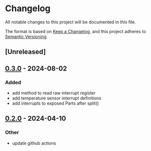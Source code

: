 # Changelog
All notable changes to this project will be documented in this file.

The format is based on [Keep a Changelog](https://keepachangelog.com/en/1.0.0/),
and this project adheres to [Semantic Versioning](https://semver.org/spec/v2.0.0.html).

## [Unreleased]

## [0.3.0](https://github.com/AtoVproject/max11300/compare/v0.2.0...v0.3.0) - 2024-08-02

### Added
- add method to read raw interrupt register
- add temperature sensor interrupt definitions
- add interrupts to exposed Parts after split()

## [0.2.0](https://github.com/AtoVproject/max11300/compare/v0.1.1...v0.2.0) - 2024-04-10

### Other
- update github actions
